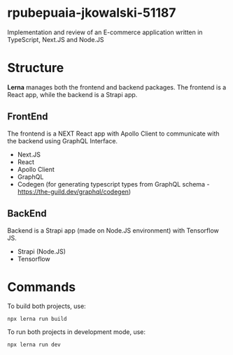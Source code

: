 # rpubepuaia-jkowalski-51187
Implementation and review of an E-commerce application written in TypeScript, Next.JS and Node.JS

# Structure
**Lerna** manages both the frontend and backend packages. The frontend is a React app, while the backend is a Strapi app.

## FrontEnd
The frontend is a NEXT React app with Apollo Client to communicate with the backend using GraphQL Interface.
- Next.JS
- React
- Apollo Client
- GraphQL
- Codegen (for generating typescript types from GraphQL schema - https://the-guild.dev/graphql/codegen)

## BackEnd
Backend is a Strapi app (made on Node.JS environment) with Tensorflow JS.
- Strapi (Node.JS)
- Tensorflow

# Commands
To build both projects, use: 
```
npx lerna run build
```

To run both projects in development mode, use:
```
npx lerna run dev
```

